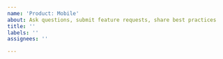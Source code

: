 ```yaml
---
name: 'Product: Mobile'
about: Ask questions, submit feature requests, share best practices
title: ''
labels: ''
assignees: ''

---
```



